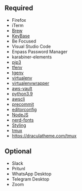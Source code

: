 ## Required
- Firefox
- iTerm
- [Brew](https://brew.sh/)
- [KeyBase](https://keybase.io/)
- Be Focused
- Visual Studio Code
- Enpass Password Manager
- karabiner-elements
- [pip3](https://www.geeksforgeeks.org/how-to-install-pip-in-macos/)
- [tfenv](https://github.com/tfutils/tfenv)
- [tgenv](https://github.com/cunymatthieu/tgenv)
- [virtualenv](https://virtualenv.pypa.io/en/latest/)
- [virtualenvwrapper](https://virtualenvwrapper.readthedocs.io/en/latest/install.html)
- [aws-vault](https://github.com/99designs/aws-vault)
- [python3.9](https://stackoverflow.com/a/49528037)
- [awscli](https://docs.aws.amazon.com/cli/latest/userguide/install-cliv2-mac.html)
- [precommit](https://pre-commit.com/)
- [editorconfig](https://editorconfig.org/)
- [NodeJS](https://github.com/nvm-sh/nvm)
- [nerd-fonts](https://github.com/ryanoasis/nerd-fonts#option-4-homebrew-fonts)
- [Styling](https://medium.com/prodhacker/how-to-set-up-neovim-0-5-modern-plugins-lsp-treesitter-etc-542c3d9c9887)
- [tmux](https://dev.to/andrenbrandao/terminal-setup-with-zsh-tmux-dracula-theme-48lm)
- https://draculatheme.com/tmux


## Optional
- Slack
- Pritunl
- WhatsApp Desktop
- Telegram Desktop
- Zoom
